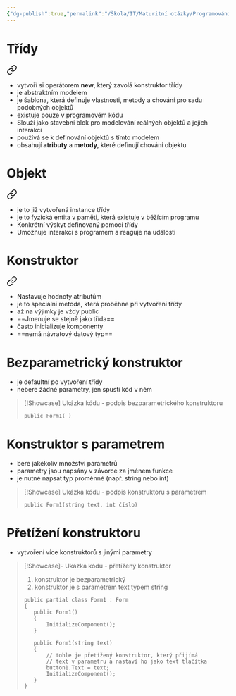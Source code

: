 ```yaml
---
{"dg-publish":true,"permalink":"/Škola/IT/Maturitní otázky/Programování/Konstruktory/","tags":["Maturitní_otázka","IT","Programování","SPOSDK","C-Sharp"],"created":"2023-12-19T09:12:11.009+01:00","updated":"2024-05-20T13:08:23.982+02:00"}
---
```


# Třídy 

<div class="transclusion internal-embed is-loaded"><a class="markdown-embed-link" href="/skola/it/programovani/trida-c-sharp/" aria-label="Open link"><svg xmlns="http://www.w3.org/2000/svg" width="24" height="24" viewBox="0 0 24 24" fill="none" stroke="currentColor" stroke-width="2" stroke-linecap="round" stroke-linejoin="round" class="svg-icon lucide-link"><path d="M10 13a5 5 0 0 0 7.54.54l3-3a5 5 0 0 0-7.07-7.07l-1.72 1.71"></path><path d="M14 11a5 5 0 0 0-7.54-.54l-3 3a5 5 0 0 0 7.07 7.07l1.71-1.71"></path></svg></a><div class="markdown-embed">




- vytvoří si operátorem **new**, který zavolá konstruktor třídy 
- je abstraktním modelem
- je šablona, která definuje vlastnosti, metody a chování pro sadu podobných objektů
- existuje pouze v programovém kódu
- Slouží jako stavební blok pro modelování reálných objektů a jejich interakcí
- používá se k definování objektů s tímto modelem
- obsahují **atributy** a **metody**, které definují chování objektu

</div></div>

# Objekt

<div class="transclusion internal-embed is-loaded"><a class="markdown-embed-link" href="/skola/it/objekt-programovani/" aria-label="Open link"><svg xmlns="http://www.w3.org/2000/svg" width="24" height="24" viewBox="0 0 24 24" fill="none" stroke="currentColor" stroke-width="2" stroke-linecap="round" stroke-linejoin="round" class="svg-icon lucide-link"><path d="M10 13a5 5 0 0 0 7.54.54l3-3a5 5 0 0 0-7.07-7.07l-1.72 1.71"></path><path d="M14 11a5 5 0 0 0-7.54-.54l-3 3a5 5 0 0 0 7.07 7.07l1.71-1.71"></path></svg></a><div class="markdown-embed">




- je to již vytvořená instance třídy
- je to fyzická entita v paměti, která existuje v běžícím programu
- Konkrétní výskyt definovaný pomocí třídy
- Umožňuje interakci s programem a reaguje na události


</div></div>

# Konstruktor

<div class="transclusion internal-embed is-loaded"><a class="markdown-embed-link" href="/skola/it/programovani/konstruktor-tridy-c-sharp/" aria-label="Open link"><svg xmlns="http://www.w3.org/2000/svg" width="24" height="24" viewBox="0 0 24 24" fill="none" stroke="currentColor" stroke-width="2" stroke-linecap="round" stroke-linejoin="round" class="svg-icon lucide-link"><path d="M10 13a5 5 0 0 0 7.54.54l3-3a5 5 0 0 0-7.07-7.07l-1.72 1.71"></path><path d="M14 11a5 5 0 0 0-7.54-.54l-3 3a5 5 0 0 0 7.07 7.07l1.71-1.71"></path></svg></a><div class="markdown-embed">




- Nastavuje hodnoty atributům
- je to speciální metoda, která proběhne při vytvoření třídy
- až na výjimky je vždy public
- ==Jmenuje se stejně jako třída==
- často inicializuje komponenty
- ==nemá návratový datový typ==
# Bezparametrický konstruktor
- je defaultní po vytvoření třídy
- nebere žádné parametry, jen spustí kód v něm
> [!Showcase] Ukázka kódu - podpis bezparametrického konstruktoru
> ```Csharp
> public Form1( )
> ```
# Konstruktor s parametrem
- bere jakékoliv množství parametrů
- parametry jsou napsány v závorce za jménem funkce
- je nutné napsat typ proměnné (např. string nebo int)
> [!Showcase] Ukázka kódu - podpis konstruktoru s parametrem
> ```Csharp
> public Form1(string text, int číslo)
> ```
# Přetížení konstruktoru
- vytvoření více konstruktorů s jinými parametry

> [!Showcase]- Ukázka kódu - přetížený konstruktor
>1. konstruktor je bezparametrický
>2. konstruktor je s parametrem text typem string
>```CSharp
> public partial class Form1 : Form
>{
>    public Form1()
>    {
>        InitializeComponent();
>    }
>
>    public Form1(string text)
>    {
>        // tohle je přetížený konstruktor, který přijímá
>        // text v parametru a nastaví ho jako text tlačítka
>        button1.Text = text;
>        InitializeComponent();
>    }
>}
>```

</div></div>
